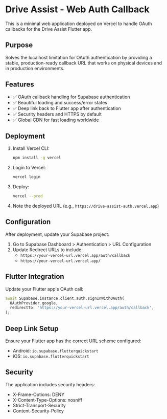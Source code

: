 # Drive Assist - Web Auth Callback

This is a minimal web application deployed on Vercel to handle OAuth callbacks for the Drive Assist Flutter app.

## Purpose

Solves the localhost limitation for OAuth authentication by providing a stable, production-ready callback URL that works on physical devices and in production environments.

## Features

- ✅ OAuth callback handling for Supabase authentication
- ✅ Beautiful loading and success/error states
- ✅ Deep link back to Flutter app after authentication
- ✅ Security headers and HTTPS by default
- ✅ Global CDN for fast loading worldwide

## Deployment

1. Install Vercel CLI:
   ```bash
   npm install -g vercel
   ```

2. Login to Vercel:
   ```bash
   vercel login
   ```

3. Deploy:
   ```bash
   vercel --prod
   ```

4. Note the deployed URL (e.g., `https://drive-assist-auth.vercel.app`)

## Configuration

After deployment, update your Supabase project:

1. Go to Supabase Dashboard > Authentication > URL Configuration
2. Update Redirect URLs to include:
   - `https://your-vercel-url.vercel.app/auth/callback`
   - `https://your-vercel-url.vercel.app/`

## Flutter Integration

Update your Flutter app's OAuth call:

```dart
await Supabase.instance.client.auth.signInWithOAuth(
  OAuthProvider.google,
  redirectTo: 'https://your-vercel-url.vercel.app/auth/callback',
);
```

## Deep Link Setup

Ensure your Flutter app has the correct URL scheme configured:
- Android: `io.supabase.flutterquickstart`
- iOS: `io.supabase.flutterquickstart`

## Security

The application includes security headers:
- X-Frame-Options: DENY
- X-Content-Type-Options: nosniff
- Strict-Transport-Security
- Content-Security-Policy
